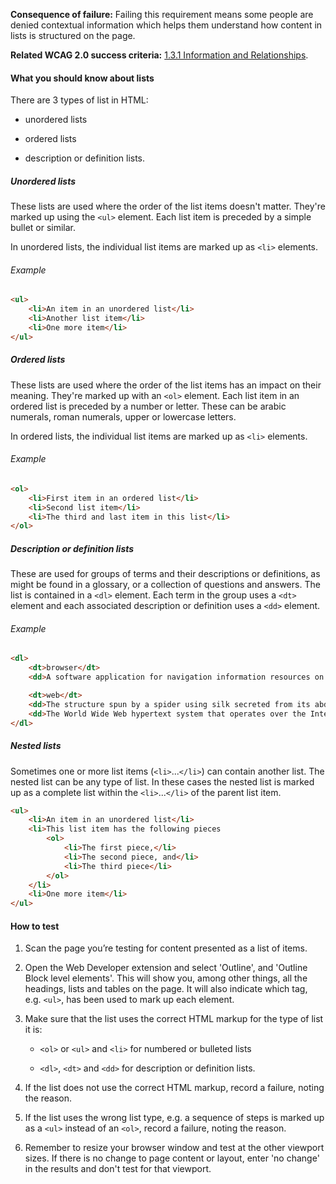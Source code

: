 **Consequence of failure:** Failing this requirement means some people are denied contextual information which helps them understand how content in lists is structured on the page.

**Related WCAG 2.0 success criteria:** [1.3.1 Information and Relationships](https://www.w3.org/TR/UNDERSTANDING-WCAG20/content-structure-separation-programmatic.html).

<div class="details" markdown="1">

#### What you should know about lists

There are 3 types of list in HTML:

* unordered lists 

* ordered lists 

* description or definition lists.  

##### Unordered lists

These lists are used where the order of the list items doesn't matter. They're marked up using the `<ul>` element. Each list item is preceded by a simple bullet or similar. 

In unordered lists, the individual list items are marked up as `<li>` elements.

###### Example

```html
<ul>
	<li>An item in an unordered list</li>
	<li>Another list item</li>
	<li>One more item</li>
</ul>
```

##### Ordered lists

These lists are used where the order of the list items has an impact on their meaning. They're marked up with an `<ol>` element. Each list item in an ordered list is preceded by a number or letter. These can be arabic numerals, roman numerals, upper or lowercase letters.

In ordered lists, the individual list items are marked up as `<li>` elements.

###### Example

```html
<ol>
	<li>First item in an ordered list</li>
	<li>Second list item</li>
	<li>The third and last item in this list</li>
</ol>
```

##### Description or definition lists

These are used for groups of terms and their descriptions or definitions, as might be found in a glossary, or a collection of questions and answers. The list is contained in a `<dl>` element. Each term in the group uses a `<dt>` element and each associated description or definition uses a `<dd>` element. 

###### Example

```html
<dl>
	<dt>browser</dt>
	<dd>A software application for navigation information resources on the World Wide Web</dd>

	<dt>web</dt>
	<dd>The structure spun by a spider using silk secreted from its abdomen.</dd>
	<dd>The World Wide Web hypertext system that operates over the Internet.</dd>
</dl>
```

##### Nested lists

Sometimes one or more list items (`<li>`...`</li>`) can contain another list. The nested list can be any type of list. In these cases the nested list is marked up as a complete list within the `<li>`...`</li>` of the parent list item.

```html
<ul>
	<li>An item in an unordered list</li>
	<li>This list item has the following pieces
		<ol>
			<li>The first piece,</li>
			<li>The second piece, and</li>
			<li>The third piece</li>
		</ol>
	</li>
	<li>One more item</li>
</ul>
```

</div>

#### How to test

1. Scan the page you’re testing for content presented as a list of items. 

2. Open the Web Developer extension and select 'Outline', and 'Outline Block level elements'. This will show you, among other things, all the headings, lists and tables on the page. It will also indicate which tag, e.g. `<ul>`, has been used to mark up each element. 

3. Make sure that the list uses the correct HTML markup for the type of list it is:  

	* `<ol>` or `<ul>` and `<li>` for numbered or bulleted lists 

	* `<dl>`, `<dt>` and `<dd>` for description or definition lists.

4. If the list does not use the correct HTML markup, record a failure, noting the reason.

5. If the list uses the wrong list type, e.g. a sequence of steps is marked up as a `<ul>` instead of an `<ol>`, record a failure, noting the reason. 

6. Remember to resize your browser window and test at the other viewport sizes. If there is no change to page content or layout, enter 'no change' in the results and don't test for that viewport.
